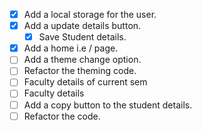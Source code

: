 - [x] Add a local storage for the user.
- [x] Add a update details button.
  - [x] Save Student details.
- [x] Add a home i.e / page.
- [ ] Add a theme change option.
- [ ] Refactor the theming code.
- [ ] Faculty details of current sem 
- [ ] Faculty details
- [ ] Add a copy button to the student details.
- [ ] Refactor the code.
